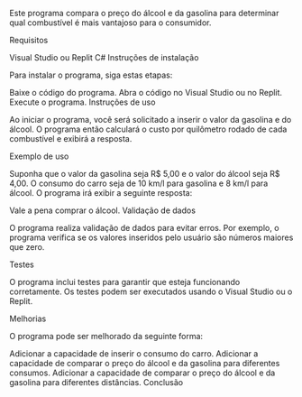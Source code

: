 Este programa compara o preço do álcool e da gasolina para determinar qual combustível é mais vantajoso para o consumidor.

Requisitos

Visual Studio ou Replit
C#
Instruções de instalação

Para instalar o programa, siga estas etapas:

Baixe o código do programa.
Abra o código no Visual Studio ou no Replit.
Execute o programa.
Instruções de uso

Ao iniciar o programa, você será solicitado a inserir o valor da gasolina e do álcool. O programa então calculará o custo por quilômetro rodado de cada combustível e exibirá a resposta.

Exemplo de uso

Suponha que o valor da gasolina seja R$ 5,00 e o valor do álcool seja R$ 4,00. O consumo do carro seja de 10 km/l para gasolina e 8 km/l para álcool. O programa irá exibir a seguinte resposta:

Vale a pena comprar o álcool.
Validação de dados

O programa realiza validação de dados para evitar erros. Por exemplo, o programa verifica se os valores inseridos pelo usuário são números maiores que zero.

Testes

O programa inclui testes para garantir que esteja funcionando corretamente. Os testes podem ser executados usando o Visual Studio ou o Replit.

Melhorias

O programa pode ser melhorado da seguinte forma:

Adicionar a capacidade de inserir o consumo do carro.
Adicionar a capacidade de comparar o preço do álcool e da gasolina para diferentes consumos.
Adicionar a capacidade de comparar o preço do álcool e da gasolina para diferentes distâncias.
Conclusão
